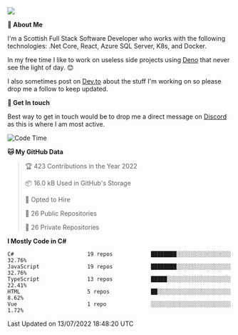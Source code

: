 <img src="https://github.com/jasonhughes94/jasonhughes94/blob/main/header.png?raw=true">

**:tangerine: About Me**

I'm a Scottish Full Stack Software Developer who works with the following technologies: .Net Core, React, Azure SQL Server, K8s, and Docker.

In my free time I like to work on useless side projects using [Deno](https://deno.land/) that never see the light of day. 😊

I also sometimes post on [Dev.to](https://dev.to/jasonhughes94) about the stuff I'm working on so please drop me a follow to keep updated.

**:speech_balloon: Get In touch**

Best way to get in touch would be to drop me a direct message on [Discord](https://discordapp.com/users/206498666976903169) as this is where I am most active.

<!--START_SECTION:waka-->
![Code Time](http://img.shields.io/badge/Code%20Time-0%20secs-blue)

**🐱 My GitHub Data** 

> 🏆 423 Contributions in the Year 2022
 > 
> 📦 16.0 kB Used in GitHub's Storage 
 > 
> 💼 Opted to Hire
 > 
> 📜 26 Public Repositories 
 > 
> 🔑 26 Private Repositories  
 > 
**I Mostly Code in C#** 

```text
C#                       19 repos            ████████░░░░░░░░░░░░░░░░░   32.76% 
JavaScript               19 repos            ████████░░░░░░░░░░░░░░░░░   32.76% 
TypeScript               13 repos            █████░░░░░░░░░░░░░░░░░░░░   22.41% 
HTML                     5 repos             ██░░░░░░░░░░░░░░░░░░░░░░░   8.62% 
Vue                      1 repo              ░░░░░░░░░░░░░░░░░░░░░░░░░   1.72%

```



 Last Updated on 13/07/2022 18:48:20 UTC
<!--END_SECTION:waka-->
